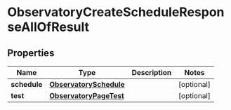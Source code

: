 

# ObservatoryCreateScheduleResponseAllOfResult


## Properties

| Name | Type | Description | Notes |
|------------ | ------------- | ------------- | -------------|
|**schedule** | [**ObservatorySchedule**](ObservatorySchedule.md) |  |  [optional] |
|**test** | [**ObservatoryPageTest**](ObservatoryPageTest.md) |  |  [optional] |



